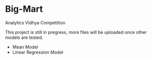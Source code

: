 # Big-Mart
Analytics Vidhya Competition

This project is still in pregress, more files will be uploaded once other models are tested. 

- Mean Model
- Linear Regression Model 
